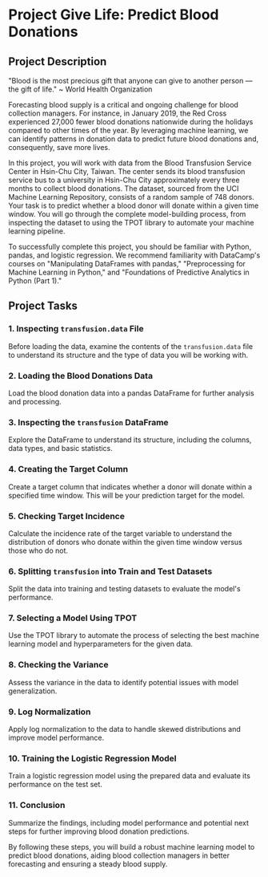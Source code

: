 # Project Give Life: Predict Blood Donations

## Project Description

"Blood is the most precious gift that anyone can give to another person — the gift of life." ~ World Health Organization

Forecasting blood supply is a critical and ongoing challenge for blood collection managers. For instance, in January 2019, the Red Cross experienced 27,000 fewer blood donations nationwide during the holidays compared to other times of the year. By leveraging machine learning, we can identify patterns in donation data to predict future blood donations and, consequently, save more lives.

In this project, you will work with data from the Blood Transfusion Service Center in Hsin-Chu City, Taiwan. The center sends its blood transfusion service bus to a university in Hsin-Chu City approximately every three months to collect blood donations. The dataset, sourced from the UCI Machine Learning Repository, consists of a random sample of 748 donors. Your task is to predict whether a blood donor will donate within a given time window. You will go through the complete model-building process, from inspecting the dataset to using the TPOT library to automate your machine learning pipeline.

To successfully complete this project, you should be familiar with Python, pandas, and logistic regression. We recommend familiarity with DataCamp's courses on "Manipulating DataFrames with pandas," "Preprocessing for Machine Learning in Python," and "Foundations of Predictive Analytics in Python (Part 1)."

## Project Tasks

### 1. Inspecting `transfusion.data` File
Before loading the data, examine the contents of the `transfusion.data` file to understand its structure and the type of data you will be working with.

### 2. Loading the Blood Donations Data
Load the blood donation data into a pandas DataFrame for further analysis and processing.

### 3. Inspecting the `transfusion` DataFrame
Explore the DataFrame to understand its structure, including the columns, data types, and basic statistics.

### 4. Creating the Target Column
Create a target column that indicates whether a donor will donate within a specified time window. This will be your prediction target for the model.

### 5. Checking Target Incidence
Calculate the incidence rate of the target variable to understand the distribution of donors who donate within the given time window versus those who do not.

### 6. Splitting `transfusion` into Train and Test Datasets
Split the data into training and testing datasets to evaluate the model's performance.

### 7. Selecting a Model Using TPOT
Use the TPOT library to automate the process of selecting the best machine learning model and hyperparameters for the given data.

### 8. Checking the Variance
Assess the variance in the data to identify potential issues with model generalization.

### 9. Log Normalization
Apply log normalization to the data to handle skewed distributions and improve model performance.

### 10. Training the Logistic Regression Model
Train a logistic regression model using the prepared data and evaluate its performance on the test set.

### 11. Conclusion
Summarize the findings, including model performance and potential next steps for further improving blood donation predictions.

By following these steps, you will build a robust machine learning model to predict blood donations, aiding blood collection managers in better forecasting and ensuring a steady blood supply.
